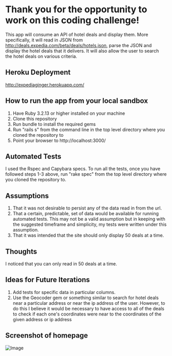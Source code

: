 
Thank you for the opportunity to work on this coding challenge!
===============================================================

This app will consume an API of hotel deals and display them.  More specifically, it will read in JSON from http://deals.expedia.com/beta/deals/hotels.json, parse the JSON and display the hotel deals that it delivers.  It will also allow the user to search the hotel deals on various criteria.

Heroku Deployment
-----------------
http://expediaginger.herokuapp.com/

How to run the app from your local sandbox
------------------------------------------
1) Have Ruby 3.2.13 or higher installed on your machine
2) Clone this repository
3) Run bundle to install the required gems
4) Run "rails s" from the command line in the top level directory where you cloned the repository to
5) Point your browser to http://localhost:3000/

Automated Tests
---------------
I used the Rspec and Capybara specs.  To run all the tests, once you have followed steps 1-3 above, run "rake spec" from the top level directory where you cloned the repository to.

Assumptions
-----------
1) That it was not desirable to persist any of the data read in from the url.
2) That a certain, predictable, set of data would be available for running automated tests.  This may not be a valid assumption but in keeping with the suggested timeframe and simplicity, my tests were written under this assumption.
3) That it was intended that the site should only display 50 deals at a time.

Thoughts
--------
I noticed that you can only read in 50 deals at a time.

Ideas for Future Iterations
---------------------------
1) Add tests for specific data in particular columns.
2) Use the Geocoder gem or something similar to search for hotel deals near a particular address or near the ip address of the user.  However, to do this I believe it would be necessary to have access to all of the deals to check if each one's coordinates were near to the coordinates of the given address or ip address

Screenshot of homepage
----------------------

![Image](https://raw.github.com/ggriffis/hotel-deals/master/app/assets/images/Homepage.png)


